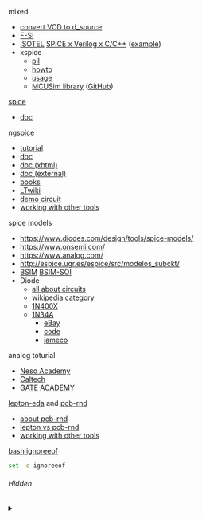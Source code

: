 
mixed
* [convert VCD to d_source](https://sourceforge.net/p/ngspice/discussion/ngspice-tips/thread/635bb14a/)
* [F-Si](https://wiki.f-si.org/images/4/42/Ngspice_FSiC2019.pdf#page=4)
* [ISOTEL](https://www.isotel.eu/index.html) [SPICE x Verilog x C/C++](https://www.isotel.eu/mixedsim/index.html) ([example](https://sourceforge.net/p/ngspice/discussion/133842/thread/bfb9dad0/#96e7))
* xspice
  * [pll](https://sourceforge.net/p/ngspice/ngspice/ci/master/tree/examples/xspice/pll/)
  * [howto](http://ngspice.sourceforge.net/xspicehowto.html)
  * [usage](http://ngspice.sourceforge.net/xspiceusage.html)
  * [MCUSim library](https://trac.mcusim.org/) ([GitHub](https://www.avrfreaks.net/forum/mcusim-open-source-simulator-microcontrollers))

[spice](http://bwrcs.eecs.berkeley.edu/Classes/IcBook/SPICE/)
* [doc](http://bwrcs.eecs.berkeley.edu/Classes/IcBook/SPICE/UserGuide/overview_fr.html)

[ngspice](http://ngspice.sourceforge.net/)
* [tutorial](http://ngspice.sourceforge.net/tutorials.html)
* [doc](http://ngspice.sourceforge.net/docs.html)
* [doc (xhtml)](http://ngspice.sourceforge.net/docs/ngspice-html-manual/manual.xhtml)
* [doc (external)](http://ngspice.sourceforge.net/literature.html)
* [books](http://ngspice.sourceforge.net/books.html)
* [LTwiki](http://ltwiki.org/index.php?title=C_Capacitor)
* [demo circuit](https://www.analog.com/en/design-center/design-tools-and-calculators/ltspice-simulator/lt-spice-demo-circuits.html)
* [working with other tools](http://ngspice.sourceforge.net/resources.html)

spice models
* https://www.diodes.com/design/tools/spice-models/
* https://www.onsemi.com/
* https://www.analog.com/
* http://espice.ugr.es/espice/src/modelos_subckt/
* [BSIM](http://bsim.berkeley.edu/) [BSIM-SOI](http://bsim.berkeley.edu/models/bsimsoi/)
* Diode
  * [all about circuits](https://www.allaboutcircuits.com/textbook/semiconductors/chpt-3/spice-models/)
  * [wikipedia category](https://en.wikipedia.org/wiki/Category:Diodes)
  * [1N400X](https://en.wikipedia.org/wiki/1N400x_general-purpose_diodes)
  * [1N34A](https://www.alldatasheet.com/view.jsp?Searchword=1N34A)
    * [eBay](https://www.ebay.com/sch/i.html?_nkw=1n34a)
    * [code](https://electronics.stackexchange.com/q/242660#comment530741_242660)
    * [jameco](https://www.jameco.com/webapp/wcs/stores/servlet/Product_10001_10001_35941_-1)

analog toturial
* [Neso Academy](https://www.youtube.com/playlist?list=PLBlnK6fEyqRiw-GZRqfnlVIBz9dxrqHJS)
* [Caltech](https://www.youtube.com/playlist?list=PLc7Gz02Znph-c2-ssFpRrzYwbzplXfXUT)
* [GATE ACADEMY](https://www.youtube.com/playlist?list=PLgzsL8klq6DLhLOLOgEHsH4Li7zJhw6HT)

[lepton-eda](https://github.com/lepton-eda/lepton-eda) and [pcb-rnd](http://repo.hu/projects/pcb-rnd/)
* [about pcb-rnd](https://www.eevblog.com/forum/geda/pcb-rnd/)
* [lepton vs pcb-rnd](https://www.eevblog.com/forum/geda/the-current-state-of-gedalepton-eda-and-what-this-means-for-pcb-rnd/)
* [working with other tools](http://repo.hu/projects/pcb-rnd/user/09_appendix/bridges.svg)

[bash ignoreeof](https://wiki.archlinux.org/index.php/Bash#Shell_exits_even_if_ignoreeof_set)
```bash
set -o ignoreeof
```

###### Hidden

<details><summary>&nbsp;</summary>

ngspice x gtkwave
<sup>[1](http://ngspice.sourceforge.net/docs/ngspice-html-manual/manual.xhtml#magicparlabel-19379)</sup>
<sup>[2](http://ngspice.sourceforge.net/docs/ngspice-html-manual/manual.xhtml#subsec_Edisplay__1)</sup>
<sup>[3](http://ngspice.sourceforge.net/docs/ngspice-html-manual/manual.xhtml#subsec_Running_example_C3)</sup>
```
pushd /home/darren/ngspice/ngspice-31/examples/xspice/
ngspice xspice_c3.cir
run
plot filt_in lpf_out
eprvcd filt_in >/tmp/ngspice.vcd
...
quit
gtkwave /tmp/ngspice.vcd
popd
```

inverter w/ BSIM
```
pushd /home/darren/ngspice/ngspice-31/examples/soi
ngspice inv_tr.sp
...
quit
popd
```

```bash
pacman -Syu kicad kicad-library
rm -rf /home/darren/.config/kicad
```

KiCad/Eeschema
* [nspice x eeschema](http://ngspice.sourceforge.net/ngspice-eeschema.html)
* [cmos nand](https://github.com/bobc/kicad-simulation-examples)

</details>

